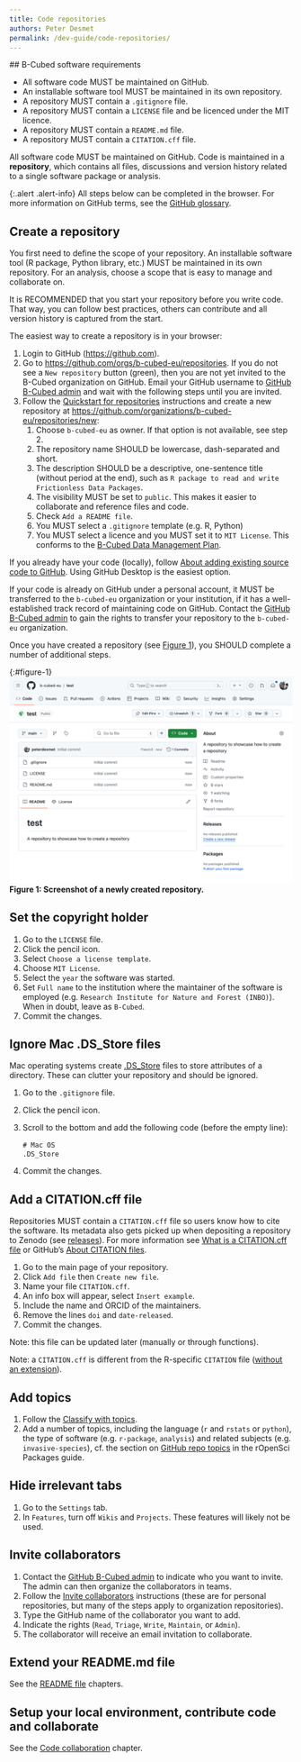 ```yaml
---
title: Code repositories
authors: Peter Desmet
permalink: /dev-guide/code-repositories/
---
```


<div class="alert alert-secondary" markdown="1">
## B-Cubed software requirements

- All software code MUST be maintained on GitHub.
- An installable software tool MUST be maintained in its own repository.
- A repository MUST contain a `.gitignore` file.
- A repository MUST contain a `LICENSE` file and be licenced under the MIT licence.
- A repository MUST contain a `README.md` file.
- A repository MUST contain a `CITATION.cff` file.
</div>

All software code MUST be maintained on GitHub. Code is maintained in a **repository**, which contains all files, discussions and version history related to a single software package or analysis.

{:.alert .alert-info}
All steps below can be completed in the browser. For more information on GitHub terms, see the [GitHub glossary](https://docs.github.com/en/get-started/quickstart/github-glossary).

## Create a repository

You first need to define the scope of your repository. An installable software tool (R package, Python library, etc.) MUST be maintained in its own repository. For an analysis, choose a scope that is easy to manage and collaborate on.

It is RECOMMENDED that you start your repository before you write code. That way, you can follow best practices, others can contribute and all version history is captured from the start.

The easiest way to create a repository is in your browser:

1. Login to GitHub (<https://github.com>).
2. Go to <https://github.com/orgs/b-cubed-eu/repositories>. If you do not see a `New repository` button (green), then you are not yet invited to the B-Cubed organization on GitHub. Email your GitHub username to [GitHub B-Cubed admin](mailto:laura.abraham@plantentuinmeise.be) and wait with the following steps until you are invited.
3. Follow the [Quickstart for repositories](https://docs.github.com/en/repositories/creating-and-managing-repositories/quickstart-for-repositories) instructions and create a new repository at <https://github.com/organizations/b-cubed-eu/repositories/new>:
    1. Choose `b-cubed-eu` as owner. If that option is not available, see step 2.
    2. The repository name SHOULD be lowercase, dash-separated and short.
    3. The description SHOULD be a descriptive, one-sentence title (without period at the end), such as `R package to read and write Frictionless Data Packages`.
    4. The visibility MUST be set to `public`. This makes it easier to collaborate and reference files and code.
    5. Check `Add a README file`.
    6. You MUST select a `.gitignore` template (e.g. R, Python)
    7. You MUST select a licence and you MUST set it to `MIT License`. This conforms to the [B-Cubed Data Management Plan](https://b-cubed.eu/storage/app/uploads/public/64e/f45/6cd/64ef456cd4da1356663578.pdf).

If you already have your code (locally), follow [About adding existing source code to GitHub](https://docs.github.com/en/migrations/importing-source-code/using-the-command-line-to-import-source-code/adding-locally-hosted-code-to-github#initializing-a-git-repository). Using GitHub Desktop is the easiest option.

If your code is already on GitHub under a personal account, it MUST be transferred to the `b-cubed-eu` organization or your institution, if it has a well-established track record of maintaining code on GitHub. Contact the [GitHub B-Cubed admin](mailto:laura.abraham@plantentuinmeise.be) to gain the rights to transfer your repository to the `b-cubed-eu` organization.

Once you have created a repository (see [Figure 1](#figure-1)), you SHOULD complete a number of additional steps.

{:#figure-1}
![Screenshot of a newly created repository](/assets/images/dev-guide/code-repositories_1.png)
**Figure 1: Screenshot of a newly created repository.**

## Set the copyright holder

1. Go to the `LICENSE` file.
2. Click the pencil icon.
3. Select `Choose a license template`.
4. Choose `MIT License`.
5. Select the `year` the software was started.
6. Set `Full name` to the institution where the maintainer of the software is employed (e.g. `Research Institute for Nature and Forest (INBO)`). When in doubt, leave as `B-Cubed`.
7. Commit the changes.

## Ignore Mac .DS_Store files

Mac operating systems create [.DS_Store](https://en.wikipedia.org/wiki/.DS_Store) files to store attributes of a directory. These can clutter your repository and should be ignored.

1. Go to the `.gitignore` file.
2. Click the pencil icon.
3. Scroll to the bottom and add the following code (before the empty line):

    ```.gitignore
    # Mac OS
    .DS_Store
    ```

4. Commit the changes.

## Add a CITATION.cff file

Repositories MUST contain a `CITATION.cff` file so users know how to cite the software. Its metadata also gets picked up when depositing a repository to Zenodo (see [releases](/dev-guide/versioning/#github-releases)). For more information see [What is a CITATION.cff file](https://citation-file-format.github.io/#/what-is-a-citation-cff-file) or GitHub’s [About CITATION files](https://docs.github.com/en/repositories/managing-your-repositorys-settings-and-features/customizing-your-repository/about-citation-files).

1. Go to the main page of your repository.
2. Click `Add file` then `Create new file`.
3. Name your file `CITATION.cff`.
4. An info box will appear, select `Insert example`.
5. Include the name and ORCID of the maintainers.
6. Remove the lines `doi` and `date-released`.
7. Commit the changes.

Note: this file can be updated later (manually or through functions).

Note: a `CITATION.cff` is different from the R-specific `CITATION` file ([without an extension](/dev-guide/r/#citation)).

## Add topics

1. Follow the [Classify with topics](https://docs.github.com/en/repositories/managing-your-repositorys-settings-and-features/customizing-your-repository/classifying-your-repository-with-topics).
2. Add a number of topics, including the language (`r` and `rstats` or `python`), the type of software (e.g. `r-package`, `analysis`) and related subjects (e.g. `invasive-species`), cf. the section on [GitHub repo topics](https://devguide.ropensci.org/grooming.html#github-repo-topics) in the rOpenSci Packages guide.

## Hide irrelevant tabs

1. Go to the `Settings` tab.
2. In `Features`, turn off `Wikis` and `Projects`. These features will likely not be used.

## Invite collaborators

1. Contact the [GitHub B-Cubed admin](mailto:laura.abraham@plantentuinmeise.be) to indicate who you want to invite. The admin can then organize the collaborators in teams.
2. Follow the [Invite collaborators](https://docs.github.com/en/account-and-profile/setting-up-and-managing-your-personal-account-on-github/managing-access-to-your-personal-repositories/inviting-collaborators-to-a-personal-repository) instructions (these are for personal repositories, but many of the steps apply to organization repositories).
3. Type the GitHub name of the collaborator you want to add.
4. Indicate the rights (`Read`, `Triage`, `Write`,  `Maintain`, or `Admin`).
5. The collaborator will receive an email invitation to collaborate.

## Extend your README.md file

See the [README file](/dev-guide/the-readme-file/) chapters.

## Setup your local environment, contribute code and collaborate

See the [Code collaboration](/dev-guide/code-collaboration/) chapter.
